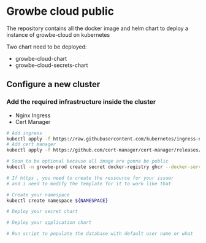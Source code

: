 # Growbe cloud public 

The repository contains all the docker image and helm chart to deploy a instance of growbe-cloud on kubernetes


Two chart need to be deployed:

* growbe-cloud-chart
* growbe-cloud-secrets-chart


## Configure a new cluster


### Add the required infrastructure inside the cluster

* Nginx Ingress
* Cert Manager

```bash
# Add ingress
kubectl apply -f https://raw.githubusercontent.com/kubernetes/ingress-nginx/controller-v1.5.1/deploy/static/provider/do/deploy.yaml
# Add cert manager
kubectl apply -f https://github.com/cert-manager/cert-manager/releases/download/v1.10.0/cert-manager.yaml

# Soon to be optional because all image are gonna be public
kubectl -n growbe-prod create secret docker-registry ghcr --docker-server=ghcr.io --docker-username=${USERNAME] --docker-password=${PASSWORD} --docker-email=${EMAIL}

# If https , you need to create the ressource for your issuer
# and i need to modify the template for it to work like that
```

```bash
# Create your namespace
kubectl create namespace ${NAMESPACE}

# Deploy your secret chart

# Deploy your application chart

# Run script to populate the database with default user name or what
```
